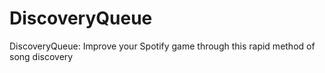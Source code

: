 # DiscoveryQueue
DiscoveryQueue: Improve your Spotify game through this rapid method of song discovery
